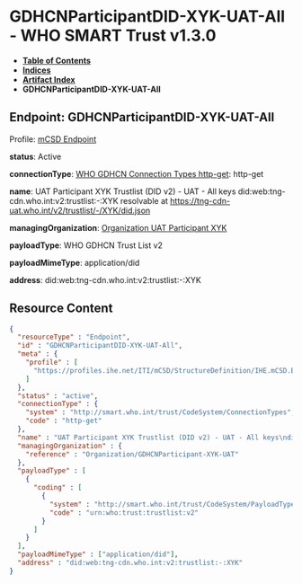 # GDHCNParticipantDID-XYK-UAT-All - WHO SMART Trust v1.3.0

* [**Table of Contents**](toc.md)
* [**Indices**](indices.md)
* [**Artifact Index**](artifacts.md)
* **GDHCNParticipantDID-XYK-UAT-All**

## Endpoint: GDHCNParticipantDID-XYK-UAT-All

Profile: [mCSD Endpoint](https://profiles.ihe.net/ITI/mCSD/4.0.0/StructureDefinition-IHE.mCSD.Endpoint.html)

**status**: Active

**connectionType**: [WHO GDHCN Connection Types http-get](CodeSystem-ConnectionTypes.md#ConnectionTypes-http-get): http-get

**name**: UAT Participant XYK Trustlist (DID v2) - UAT - All keys did:web:tng-cdn.who.int:v2:trustlist:-:XYK resolvable at https://tng-cdn-uat.who.int/v2/trustlist/-/XYK/did.json

**managingOrganization**: [Organization UAT Participant XYK](Organization-GDHCNParticipant-XYK-UAT.md)

**payloadType**: WHO GDHCN Trust List v2

**payloadMimeType**: application/did

**address**: did:web:tng-cdn.who.int:v2:trustlist:-:XYK



## Resource Content

```json
{
  "resourceType" : "Endpoint",
  "id" : "GDHCNParticipantDID-XYK-UAT-All",
  "meta" : {
    "profile" : [
      "https://profiles.ihe.net/ITI/mCSD/StructureDefinition/IHE.mCSD.Endpoint"
    ]
  },
  "status" : "active",
  "connectionType" : {
    "system" : "http://smart.who.int/trust/CodeSystem/ConnectionTypes",
    "code" : "http-get"
  },
  "name" : "UAT Participant XYK Trustlist (DID v2) - UAT - All keys\ndid:web:tng-cdn.who.int:v2:trustlist:-:XYK\nresolvable at https://tng-cdn-uat.who.int/v2/trustlist/-/XYK/did.json",
  "managingOrganization" : {
    "reference" : "Organization/GDHCNParticipant-XYK-UAT"
  },
  "payloadType" : [
    {
      "coding" : [
        {
          "system" : "http://smart.who.int/trust/CodeSystem/PayloadTypes",
          "code" : "urn:who:trust:trustlist:v2"
        }
      ]
    }
  ],
  "payloadMimeType" : ["application/did"],
  "address" : "did:web:tng-cdn.who.int:v2:trustlist:-:XYK"
}

```

